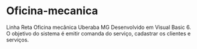 # Oficina-mecanica
Linha Reta Oficina mecânica Uberaba MG
Desenvolvido em Visual Basic 6. O objetivo do sistema é emitir comanda do serviço, cadastrar os clientes e serviços.
